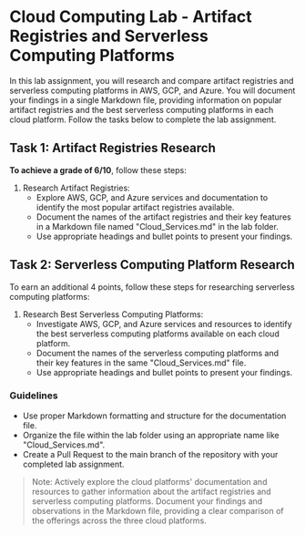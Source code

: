 # Cloud Computing Lab - Artifact Registries and Serverless Computing Platforms

In this lab assignment, you will research and compare artifact registries and serverless computing platforms in AWS,
GCP, and Azure. You will document your findings in a single Markdown file, providing information on popular artifact
registries and the best serverless computing platforms in each cloud platform. Follow the tasks below to complete the
lab assignment.

## Task 1: Artifact Registries Research

**To achieve a grade of 6/10**, follow these steps:

1. Research Artifact Registries:
    - Explore AWS, GCP, and Azure services and documentation to identify the most popular artifact registries available.
    - Document the names of the artifact registries and their key features in a Markdown file named "Cloud_Services.md"
      in the lab folder.
    - Use appropriate headings and bullet points to present your findings.

## Task 2: Serverless Computing Platform Research

To earn an additional 4 points, follow these steps for researching serverless computing platforms:

1. Research Best Serverless Computing Platforms:
    - Investigate AWS, GCP, and Azure services and resources to identify the best serverless computing platforms
      available on each cloud platform.
    - Document the names of the serverless computing platforms and their key features in the same "Cloud_Services.md"
      file.
    - Use appropriate headings and bullet points to present your findings.

### Guidelines

- Use proper Markdown formatting and structure for the documentation file.
- Organize the file within the lab folder using an appropriate name like "Cloud_Services.md".
- Create a Pull Request to the main branch of the repository with your completed lab assignment.

> Note: Actively explore the cloud platforms' documentation and resources to gather information about the artifact registries and serverless computing platforms. Document your findings and observations in the Markdown file, providing a clear comparison of the offerings across the three cloud platforms.
